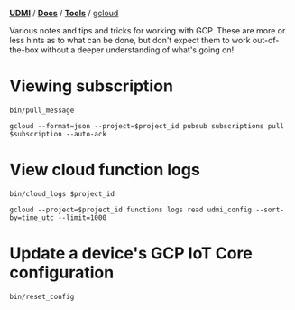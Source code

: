 [**UDMI**](../../) / [**Docs**](../) / [**Tools**](./) / [gcloud](#)

Various notes and tips and tricks for working with GCP. These are more or less hints as to what can be done, but don't expect
them to work out-of-the-box without a deeper understanding of what's going on!

# Viewing subscription

`bin/pull_message`

`gcloud --format=json --project=$project_id pubsub subscriptions pull $subscription --auto-ack`

# View cloud function logs

`bin/cloud_logs $project_id`

`gcloud --project=$project_id functions logs read udmi_config --sort-by=time_utc --limit=1000`

# Update a device's GCP IoT Core configuration

`bin/reset_config`
